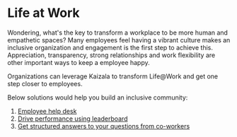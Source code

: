 # Life at Work
Wondering,  what's the key to transform a workplace to be more human and empathetic spaces? Many employees feel having a vibrant culture makes an inclusive organization and  engagement is the first step to achieve this. Appreciation, transparency, strong relationships and work flexibility are other important ways to keep a employee happy. 

Organizations can leverage Kaizala to transform Life@Work and get one step closer to employees.  

Below solutions would help you build an inclusive community:

1. [Employee help desk](/kaizala/businesssolutions/life@work/employeehelpdesk/employeehelpdesk)
2. [Drive performance using leaderboard](/kaizala/businesssolutions/life@work/leaderboard/leaderboard)
3. [Get structured answers to your questions from co-workers](/kaizala/businesssolutions/life@work/qna/qna)
